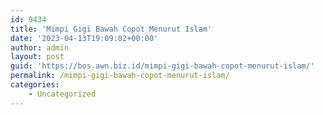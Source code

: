 ```yaml
---
id: 9434
title: 'Mimpi Gigi Bawah Copot Menurut Islam'
date: '2023-04-13T19:09:02+00:00'
author: admin
layout: post
guid: 'https://bos.awn.biz.id/mimpi-gigi-bawah-copot-menurut-islam/'
permalink: /mimpi-gigi-bawah-copot-menurut-islam/
categories:
    - Uncategorized
---
```


